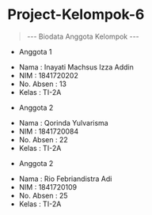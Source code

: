 # Project-Kelompok-6

> --- Biodata Anggota Kelompok ---

* Anggota 1
+ Nama : Inayati Machsus Izza Addin
+ NIM : 1841720202
+ No. Absen : 13
+ Kelas : TI-2A

* Anggota 2
+ Nama : Qorinda Yulvarisma
+ NIM : 1841720084
+ No. Absen : 22
+ Kelas : TI-2A

* Anggota 2
+ Nama : Rio Febriandistra Adi
+ NIM : 1841720109
+ No. Absen : 25
+ Kelas : TI-2A
